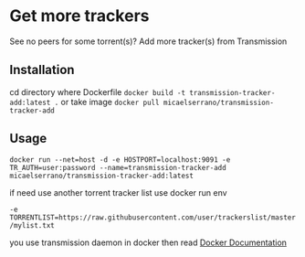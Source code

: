 # Get more trackers

See no peers for some torrent(s)? Add more tracker(s) from Transmission

## Installation
cd directory where Dockerfile `docker build -t transmission-tracker-add:latest .` or take image `docker pull micaelserrano/transmission-tracker-add`


## Usage
```
docker run --net=host -d -e HOSTPORT=localhost:9091 -e TR_AUTH=user:password --name=transmission-tracker-add micaelserrano/transmission-tracker-add:latest
```
if need use another torrent tracker list use docker run env 

`-e TORRENTLIST=https://raw.githubusercontent.com/user/trackerslist/master/mylist.txt`

you use transmission daemon in docker then read [Docker Documentation](https://docs.docker.com/network/)


